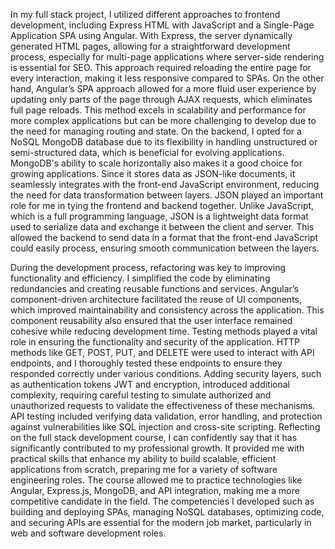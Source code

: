 In my full stack project, I utilized different approaches to frontend development, including Express HTML with JavaScript and a Single-Page Application SPA using Angular. With Express, the server dynamically generated HTML pages, allowing for a straightforward development process, especially for multi-page applications where server-side rendering is essential for SEO. This approach required reloading the entire page for every interaction, making it less responsive compared to SPAs. On the other hand, Angular’s SPA approach allowed for a more fluid user experience by updating only parts of the page through AJAX requests, which eliminates full page reloads. This method excels in scalability and performance for more complex applications but can be more challenging to develop due to the need for managing routing and state.
On the backend, I opted for a NoSQL MongoDB database due to its flexibility in handling unstructured or semi-structured data, which is beneficial for evolving applications. MongoDB's ability to scale horizontally also makes it a good choice for growing applications. Since it stores data as JSON-like documents, it seamlessly integrates with the front-end JavaScript environment, reducing the need for data transformation between layers. JSON played an important role for me in tying the frontend and backend together. Unlike JavaScript, which is a full programming language, JSON is a lightweight data format used to serialize data and exchange it between the client and server. This allowed the backend to send data in a format that the front-end JavaScript could easily process, ensuring smooth communication between the layers.

During the development process, refactoring was key to improving functionality and efficiency. I simplified the code by eliminating redundancies and creating reusable functions and services. Angular’s component-driven architecture facilitated the reuse of UI components, which improved maintainability and consistency across the application. This component reusability also ensured that the user interface remained cohesive while reducing development time. Testing methods played a vital role in ensuring the functionality and security of the application. HTTP methods like GET, POST, PUT, and DELETE were used to interact with API endpoints, and I thoroughly tested these endpoints to ensure they responded correctly under various conditions. Adding security layers, such as authentication tokens JWT and encryption, introduced additional complexity, requiring careful testing to simulate authorized and unauthorized requests to validate the effectiveness of these mechanisms. API testing included verifying data validation, error handling, and protection against vulnerabilities like SQL injection and cross-site scripting.
Reflecting on the full stack development course, I can confidently say that it has significantly contributed to my professional growth. It provided me with practical skills that enhance my ability to build scalable, efficient applications from scratch, preparing me for a variety of software engineering roles. The course allowed me to practice technologies like Angular, Express.js, MongoDB, and API integration, making me a more competitive candidate in the field. The competencies I developed such as building and deploying SPAs, managing NoSQL databases, optimizing code, and securing APIs are essential for the modern job market, particularly in web and software development roles.
